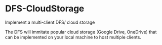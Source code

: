 # DFS-CloudStorage
Implement a multi-client DFS/ cloud storage

The DFS will immitate popular cloud storage (Google Drive, OneDrive) that can be implemented on your local machine to host multiple clients.
